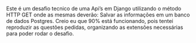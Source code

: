 Este é um desafio tecnico de uma Api’s em Django utilizando o método HTTP GET onde as mesmas deverão:
Salvar as informações em um banco de dados Postgres. 
Creio eu que 90% está funcionando, pois tentei reproduzir as questões pedidas, 
organizando as extensões necessárias para poder rodar o desafio.
